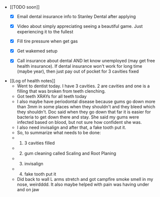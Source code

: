   * [[TODO soon]]
    * [x] Email dental insurance info to Stanley Dental after applying

    * [x] Video about simply appreciating seeing a beautiful game. Just experiencing it to the fullest 
    * [x] Fill tire pressure when get gas
    * [x] Get wakemed setup

    * [x] Call insurance about dental AND let know unemployed (may get free health insurance). If dental insurance won't work for long time (maybe year), then just pay out of pocket for 3 cavities fixed

  * [[Log of health notes]]
    * Went to dentist today. I have 3 cavities. 2 are cavities and one is a filling that was broken from teeth clenching.
    * Got teeth XRAYs for all teeth today
    * I also maybe have periodontal disease because gums go down more than 3mm in some places when they shouldn't and they bleed which they shouldn't. Doc said when they go down that far it is easier for bacteria to get down there and stay. She said my gums were infected based on blood, but not sure how confident she was. 
    * I also need invisalign and after that, a fake tooth put it.
    * So, to summarize what needs to be done:
    * 1) 3 cavities filled
    * 2) gum cleaning called Scaling and Root Planing
    * 3) invisalign
    * 4) fake tooth put it
    * Did back to wall L arms stretch and got campfire smoke smell in my nose, weirdddd. It also maybe helped with pain was having under and on jaw
